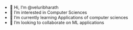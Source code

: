 - 👋 Hi, I’m @veluribharath
- 👀 I’m interested in Computer Sciences
- 🌱 I’m currently learning Applications of computer sciences
- 💞️ I’m looking to collaborate on ML applications


<!---
veluribharath/veluribharath is a ✨ special ✨ repository because its `README.md` (this file) appears on your GitHub profile.
You can click the Preview link to take a look at your changes.
--->
